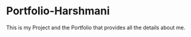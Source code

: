 # Portfolio-Harshmani
This is my Project and the Portfolio that provides all 
the details about me.

